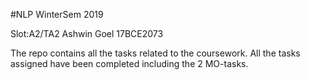 #NLP WinterSem 2019

Slot:A2/TA2
Ashwin Goel
17BCE2073

The repo contains all the tasks related to the coursework.
All the tasks assigned have been completed including the 2 MO-tasks.
